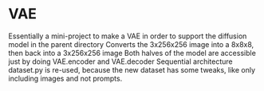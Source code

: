 # VAE

Essentially a mini-project to make a VAE in order to support the diffusion model in the parent directory
Converts the 3x256x256 image into a 8x8x8, then back into a 3x256x256 image
Both halves of the model are accessible just by doing VAE.encoder and VAE.decoder
Sequential architecture
dataset.py is re-used, because the new dataset has some tweaks, like only including images and not prompts.
